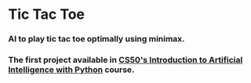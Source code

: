 # Tic Tac Toe
### AI to play tic tac toe optimally using minimax.
### The first project available in [CS50's Introduction to Artificial Intelligence with Python](https://cs50.harvard.edu/ai/2020/projects/0/tictactoe/) course.
